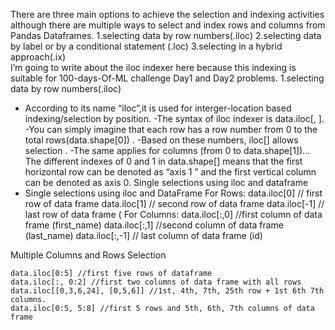 There are three main options to achieve the selection and indexing activities although there are multiple ways to select and index rows and columns from  Pandas Dataframes.
1.selecting data by row numbers(.iloc)
2.selecting data by label or by a conditional statement (.loc)
3.selecting in a hybrid approach(.ix)  
I’m going to write about the iloc indexer here because this indexing is suitable for 100-days-Of-ML challenge Day1 and Day2 problems. 
1.selecting data by row numbers(.iloc)
  - According to its name “iloc”,it is used for interger-location based indexing/selection by position.
  -The syntax of iloc indexer is data.iloc[<row selection>, <column selection>].
  -You can simply imagine that each row has a row number from 0 to the total rows(data.shape[0]) .
  -Based on these numbers, iloc[] allows selection . 
  -The same applies for columns (from 0 to data.shape[1])… The different indexes of 0 and 1 in data.shape[] means that the first horizontal row can be denoted as “axis 1 ” and the first vertical column can be denoted as axis 0. 
Single selections using iloc and dataframe 
- Single selections using iloc and DataFrame
For  Rows:
    data.iloc[0] // first row of data frame 
    data.iloc[1] // second row of data frame 
    data.iloc[-1] // last row of data frame (
For Columns:
    data.iloc[:,0] //first column of data frame (first_name)
    data.iloc[:,1] //second column of data frame (last_name)
    data.iloc[:,-1] // last column of data frame (id)
  
Multiple Columns and Rows Selection
   
    data.iloc[0:5] //first five rows of dataframe
    data.iloc[:, 0:2] //first two columns of data frame with all rows
    data.iloc[[0,3,6,24], [0,5,6]] //1st, 4th, 7th, 25th row + 1st 6th 7th columns.
    data.iloc[0:5, 5:8] //first 5 rows and 5th, 6th, 7th columns of data frame 



